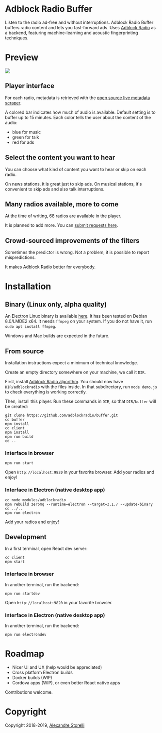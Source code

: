 # Adblock Radio Buffer
Listen to the radio ad-free and without interruptions.
Adblock Radio Buffer buffers radio content and lets you fast-forward ads.
Uses [Adblock Radio](https://github.com/adblockradio/adblockradio) as a backend, featuring machine-learning and acoustic fingerprinting techniques.

# Preview

![](doc/abr-buffer.png)

## Player interface

For each radio, metadata is retrieved with the [open source live metadata scraper](https://github.com/adblockradio/webradio-metadata).

A colored bar indicates how much of audio is available. Default setting is to buffer up to 15 minutes.
Each color tells the user about the content of the audio:
- blue for music
- green for talk
- red for ads

## Select the content you want to hear

You can choose what kind of content you want to hear or skip on each radio.

On news stations, it is great just to skip ads.
On musical stations, it's convenient to skip ads and also talk interruptions.

## Many radios available, more to come

At the time of writing, 68 radios are available in the player.

It is planned to add more. You can [submit requests here](https://github.com/adblockradio/available-models/).

## Crowd-sourced improvements of the filters

Sometimes the predictor is wrong. Not a problem, it is possible to report mispredictions.

It makes Adblock Radio better for everybody.

# Installation

## Binary (Linux only, alpha quality)
An Electron Linux binary is available [here](http://cdn.s00.adblockradio.com/ABR-Buffer-v1.0.tar.gz).
It has been tested on Debian 8.0/LMDE2 x64.
It needs `ffmpeg` on your system. If you do not have it, run `sudo apt install ffmpeg`.

Windows and Mac builds are expected in the future.

## From source
Installation instructions expect a minimum of technical knowledge.

Create an empty directory somewhere on your machine, we call it `DIR`.

First, install [Adblock Radio algorithm](https://github.com/adblockradio/adblockradio). You should now have `DIR/adblockradio` with the files inside. In that subdirectory, run `node demo.js` to check everything is working correctly.

Then, install this player. Run these commands in `DIR`, so that `DIR/buffer` will be created:
```
git clone https://github.com/adblockradio/buffer.git
cd buffer
npm install
cd client
npm install
npm run build
cd ..
```

### Interface in browser
```
npm run start
```
Open `http://localhost:9820` in your favorite browser.
Add your radios and enjoy!

### Interface in Electron (native desktop app)
```
cd node_modules/adblockradio
npm rebuild zeromq --runtime=electron --target=3.1.7 --update-binary
cd ../..
npm run electron
```
Add your radios and enjoy!


## Development

In a first terminal, open React dev server:
```
cd client
npm start
```

### Interface in browser
In another terminal, run the backend:
```
npm run startdev
```
Open `http://localhost:9820` in your favorite browser.

### Interface in Electron (native desktop app)
In another terminal, run the backend:
```
npm run electrondev
```

# Roadmap

- Nicer UI and UX (help would be appreciated)
- Cross platform Electron builds
- Docker builds (WIP)
- Cordova apps (WIP), or even better React native apps

Contributions welcome.

# Copyright

Copyright 2018-2019, [Alexandre Storelli](https://github.com/dest4)
